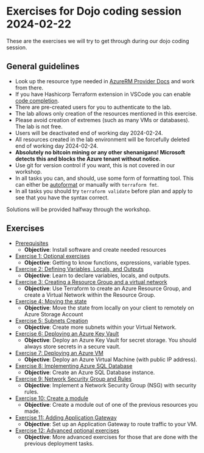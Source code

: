 # Exercises for Dojo coding session 2024-02-22

These are the exercises we will try to get through during our dojo coding session.

## General guidelines

- Look up the resource type needed in [AzureRM Provider Docs](https://registry.terraform.io/providers/hashicorp/azurerm/latest/docs) and work from there.
- If you have Hashicorp Terraform extension in VSCode you can enable [code completion](https://marketplace.visualstudio.com/items?itemName=HashiCorp.terraform#code-completion).
- There are pre-created users for you to authenticate to the lab.
- The lab allows only creation of the resources mentioned in this exercise.
- Please avoid creation of extremes (such as many VMs or databases). The lab is not free.
- Users will be deactivated end of working day 2024-02-24.
- All resources created in the lab environment will be forcefully deleted end of working day 2024-02-24.
- **Absolutely no bitcoin mining or any other shenanigans! Microsoft detects this and blocks the Azure tenant without notice.**
- Use git for version control if you want, this is not covered in our workshop.
- In all tasks you can, and should, use some form of formatting tool. This can either be [autoformat](https://marketplace.visualstudio.com/items?itemName=HashiCorp.terraform#formatting) or manually with `terraform fmt`.
- In all tasks you should try `terraform validate` before plan and apply to see that you have the syntax correct.

Solutions will be provided halfway through the workshop.

## Exercises

- [Prerequisites](/00-prerequisites/)
  - **Objective**: Install software and create needed resources
- [Exercise 1: Optional exercises](/01-optional-syntax-exercises/)
  - **Objective**: Getting to know functions, expressions, variable types.
- [Exercise 2: Defining Variables, Locals, and Outputs](/02-variables-locals-outputs/)
  - **Objective**: Learn to declare variables, locals, and outputs.
- [Exercise 3: Creating a Resource Group and a virtual network](/03-creating-rg-and-vnet/)
  - **Objective**: Use Terraform to create an Azure Resource Group, and create a Virtual Network within the Resource Group.
- [Exercise 4: Moving the state](/04-move-state/)
  - **Objective**: Move the state from locally on your client to remotely on Azure Storage Account
- [Exercise 5: Subnets Creation](/05-subnets-creation/)
  - **Objective**: Create more subnets within your Virtual Network.
- [Exercise 6: Deploying an Azure Key Vault](/06-deploying-azure-keyvault/)
  - **Objective**: Deploy an Azure Key Vault for secret storage. You should always store secrets in a secure vault.
- [Exercise 7: Deploying an Azure VM](/07-deploying-azure-vm/)
  - **Objective**: Deploy an Azure Virtual Machine (with public IP address).
- [Exercise 8: Implementing Azure SQL Database](/08-implement-azure-sql-database/)
  - **Objective**: Create an Azure SQL Database instance.
- [Exercise 9: Network Security Group and Rules](/09-create-nsg-with-rules/)
  - **Objective**: Implement a Network Security Group (NSG) with security rules.
- [Exercise 10: Create a module](/10-create-a-module/)
  - **Objective**: Create a module out of one of the previous resources you made.
- [Exercise 11: Adding Application Gateway](/11-add-application-gateway/)
  - **Objective**: Set up an Application Gateway to route traffic to your VM.
- [Exercise 12: Advanced optional exercises](/12-advanced-optional-exercises/)
  - **Objective**: More advanced exercises for those that are done with the previous deployment tasks.
